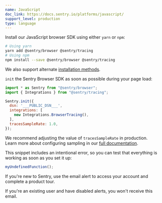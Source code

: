 ```yaml
---
name: JavaScript
doc_link: https://docs.sentry.io/platforms/javascript/
support_level: production
type: language
---
```


Install our JavaScript browser SDK using either `yarn` or `npm`:

```bash {tabTitle: ESM}
# Using yarn
yarn add @sentry/browser @sentry/tracing
# Using npm
npm install --save @sentry/browser @sentry/tracing
```

We also support alternate [installation methods](/platforms/javascript/install/).

`init` the Sentry Browser SDK as soon as possible during your page load:

```javascript
import * as Sentry from "@sentry/browser";
import { Integrations } from "@sentry/tracing";

Sentry.init({
  dsn: '___PUBLIC_DSN___',
  integrations: [
    new Integrations.BrowserTracing(),
  ],
  tracesSampleRate: 1.0,
});
```
We recommend adjusting the value of `tracesSampleRate` in production. Learn more about configuring sampling in our [full documentation](https://docs.sentry.io/platforms/javascript/performance/sampling/).

This snippet includes an intentional error, so you can test that everything is working as soon as you set it up:

```js
myUndefinedFunction();
```

If you're new to Sentry, use the email alert to access your account and complete a product tour.

If you're an existing user and have disabled alerts, you won't receive this email.  
